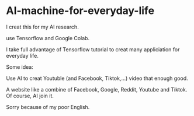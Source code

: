# AI-machine-for-everyday-life

I creat this for my AI research.

use Tensorflow and Google Colab.

I take full advantage of Tensorflow tutorial to creat many appliciation for everyday life.

Some idea:

Use AI to creat Youtuble (and Facebook, Tiktok,...) video that enough good.

A website like a combine of Facebook, Google, Reddit, Youtube and Tiktok. Of course, AI join it.

Sorry because of my poor English.

